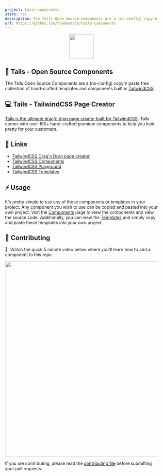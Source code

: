 ```yaml
---
project: tails-components
stars: 797
description: The Tails Open Source Components are a (no-config) copy'n paste free collection of hand-crafted templates and components built in TailwindCSS.
url: https://github.com/thedevdojo/tails-components
---
```


<p align="center"><img src="https://cdn.devdojo.com/assets/img/tails.svg" height="80" width="auto"></p>

## 💜 Tails - Open Source Components

The Tails Open Source Components are a (no-config) copy'n paste free collection of hand-crafted templates and components built in [TailwindCSS](https://tailwindcss.com).

## 💻 Tails - TailwindCSS Page Creator

[Tails is the ultimate drag'n drop page creator built for TailwindCSS](https://devdojo.com/tails). Tails comes with over 190+ hand-crafted premium components to help you look pretty for your customers.

## 🔗 Links

- [TailwindCSS Drag'n Drop page creator](https://devdojo.com/tails)
- [TailwindCSS Components](https://devdojo.com/tailwindcss/components)
- [TailwindCSS Playground](https://devdojo.com/tailwindcss/playground)
- [TailwindCSS Templates](https://devdojo.com/tailwindcss/templates)

## ⚡ Usage

It's pretty simple to use any of these components or templates in your project. Any component you wish to use can be copied and pasted into your own project. Visit the [Components](https://devdojo.com/tailwindcss/components) page to view the components and view the source code. Additionally, you can view the [Templates](https://devdojo.com/tailwindcss/templates) and simply copy and paste these templates into your own project.

## 🤲 Contributing

🍿&nbsp; Watch the quick 5 minute video below where you'll learn how to add a component to this repo.

<a href="https://devdojo.com/episode/hacktoberfest-2020" target="_blank"><img src="https://cdn.devdojo.com/tails/images/hacktoberfest-png.png" width="640"></a>

If you are contributing, please read the [contributing file](CONTRIBUTING.md) before submitting your pull requests.

